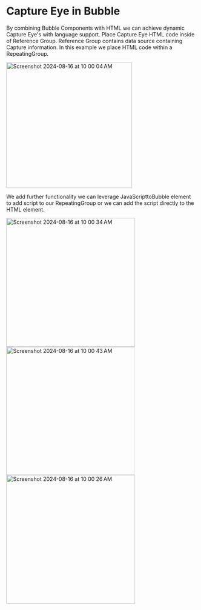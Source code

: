 # Capture Eye in Bubble

By combining Bubble Components with HTML we can achieve dynamic Capture Eye's with language support. Place Capture Eye HTML code inside of Reference Group. Reference Group contains data source containing Capture information. In this example we place HTML code within a RepeatingGroup.

<img width="332" alt="Screenshot 2024-08-16 at 10 00 04 AM" src="https://github.com/user-attachments/assets/4c2a3166-6e06-402b-9a52-0ad1c807ee40">

We add further functionality we can leverage JavaScripttoBubble element to add script to our RepeatingGroup or we can add the script directly to the HTML element.

<img width="340" alt="Screenshot 2024-08-16 at 10 00 34 AM" src="https://github.com/user-attachments/assets/16ad0e45-fb05-431f-9428-df3a2b8ceb19">

<img width="338" alt="Screenshot 2024-08-16 at 10 00 43 AM" src="https://github.com/user-attachments/assets/19df8f86-dc41-4928-b542-0b26ecbdf9ef">

<img width="340" alt="Screenshot 2024-08-16 at 10 00 26 AM" src="https://github.com/user-attachments/assets/a8b4f1f9-a2a3-41b2-876c-48555923fcd4">
